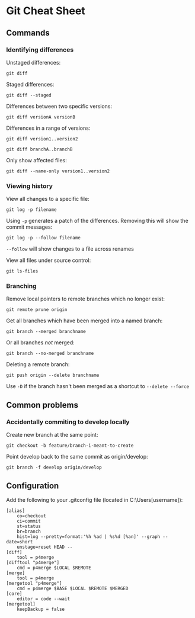 # Git Cheat Sheet

## Commands

### Identifying differences

Unstaged differences:

`git diff`

Staged differences:

`git diff --staged`

Differences between two specific versions:

`git diff versionA versionB`

Differences in a range of versions:

`git diff version1..version2`

`git diff branchA..branchB`

Only show affected files:

`git diff --name-only version1..version2`

### Viewing history

View all changes to a specific file:

`git log -p filename`

Using `-p` generates a patch of the differences. Removing this will show the commit messages:

`git log -p --follow filename`

`--follow` will show changes to a file across renames

View all files under source control:

`git ls-files`

### Branching

Remove local pointers to remote branches which no longer exist:

`git remote prune origin`

Get all branches which have been merged into a named branch:

`git branch --merged branchname`

Or all branches _not_ merged:

`git branch --no-merged branchname`

Deleting a remote branch:

`git push origin --delete branchname`

Use `-D` if the branch hasn't been merged as a shortcut to `--delete --force`

## Common problems

### Accidentally commiting to develop locally

Create new branch at the same point:

`git checkout -b feature/branch-i-meant-to-create`

Point develop back to the same commit as origin/develop:

`git branch -f develop origin/develop`

## Configuration

Add the following to your .gitconfig file (located in C:\Users\[username]):

```
[alias]
    co=checkout
    ci=commit
    st=status
    br=branch
    hist=log --pretty=format:'%h %ad | %s%d [%an]' --graph --date=short
    unstage=reset HEAD --
[diff]
	tool = p4merge
[difftool "p4merge"]
	cmd = p4merge $LOCAL $REMOTE
[merge]
	tool = p4merge
[mergetool "p4merge"]
	cmd = p4merge $BASE $LOCAL $REMOTE $MERGED
[core]
	editor = code --wait
[mergetool]
	keepBackup = false
```
